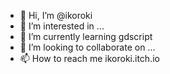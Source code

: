 - 👋 Hi, I’m @ikoroki
- 👀 I’m interested in ...
- 🌱 I’m currently learning gdscript
- 💞️ I’m looking to collaborate on ...
- 📫 How to reach me ikoroki.itch.io

<!---
ikoroki/ikoroki is a ✨ special ✨ repository because its `README.md` (this file) appears on your GitHub profile.
You can click the Preview link to take a look at your changes.
--->
